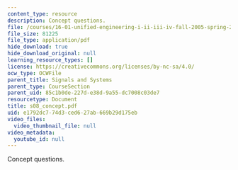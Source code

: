 ```yaml
---
content_type: resource
description: Concept questions.
file: /courses/16-01-unified-engineering-i-ii-iii-iv-fall-2005-spring-2006/e1792dc774d3ced627ab669b29d175eb_s08_concept.pdf
file_size: 81225
file_type: application/pdf
hide_download: true
hide_download_original: null
learning_resource_types: []
license: https://creativecommons.org/licenses/by-nc-sa/4.0/
ocw_type: OCWFile
parent_title: Signals and Systems
parent_type: CourseSection
parent_uid: 85c1b0de-227d-e38d-9a55-dc7008c03de7
resourcetype: Document
title: s08_concept.pdf
uid: e1792dc7-74d3-ced6-27ab-669b29d175eb
video_files:
  video_thumbnail_file: null
video_metadata:
  youtube_id: null
---
```

Concept questions.